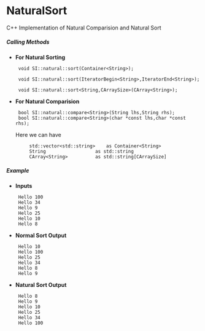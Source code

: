 # NaturalSort
C++ Implementation of Natural Comparision and Natural Sort


##### Calling Methods 

*  __For Natural Sorting__

		void SI::natural::sort(Container<String>);
		
		void SI::natural::sort(IteratorBegin<String>,IteratorEnd<String>);
		
		void SI::natural::sort<String,CArraySize>(CArray<String>);
		
	
*  __For Natural Comparision__

		bool SI::natural::compare<String>(String lhs,String rhs);
		bool SI::natural::compare<String>(char *const lhs,char *const rhs);
	
	Here we can have
			
			std::vector<std::string> 	as Container<String>
			String 					as std::string
			CArray<String>			as std::string[CArraySize]
		
	
	
		

#####  Example

*  __Inputs__

		Hello 100
		Hello 34
		Hello 9
		Hello 25
		Hello 10
		Hello 8

*  __Normal Sort Output__

		Hello 10
		Hello 100
		Hello 25
		Hello 34
		Hello 8
		Hello 9

*  __Natural Sort Output__

		Hello 8
		Hello 9
		Hello 10
		Hello 25
		Hello 34
		Hello 100



